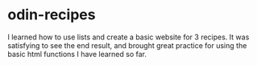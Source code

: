# odin-recipes
I learned how to use lists and create a basic website for 3 recipes. It was 
satisfying to see the end result, and brought great practice for using the basic
html functions I have learned so far. 
